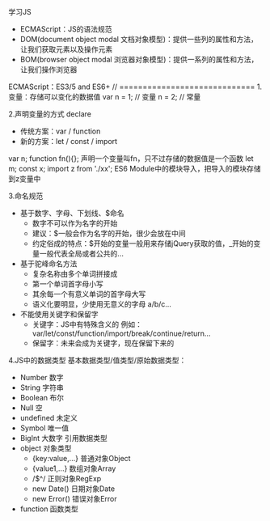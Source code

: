 学习JS
  + ECMAScript：JS的语法规范
  + DOM(document object modal 文档对象模型)：提供一些列的属性和方法，让我们获取元素以及操作元素
  + BOM(browser object modal 浏览器对象模型)：提供一系列的属性和方法，让我们操作浏览器

ECMAScript：ES3/5 and ES6+
// =============================
1.变量：存储可以变化的数据值
var n = 1; // 变量
n = 2; // 常量

2.声明变量的方式 declare
  + 传统方案：var / function
  + 新的方案：let / const / import

var n;
function fn(){}; 声明一个变量叫fn，只不过存储的数据值是一个函数
let m;
const x;
import z from './xx'; ES6 Module中的模块导入，把导入的模块存储到z变量中

3.命名规范
  + 基于数字、字母、下划线、$命名
    + 数字不可以作为名字的开始
    + 建议：$一般会作为名字的开始，很少会放在中间
    + 约定俗成的特点：$开始的变量一般用来存储jQuery获取的值，_开始的变量一般代表全局或者公共的...
  + 基于驼峰命名方法
    + 复杂名称由多个单词拼接成
    + 第一个单词首字母小写
    + 其余每一个有意义单词的首字母大写
    + 语义化要明显，少使用无意义的字母 a/b/c...
  + 不能使用关键字和保留字
    + 关键字：JS中有特殊含义的 例如：var/let/const/function/import/break/continue/return...
    + 保留字：未来会成为关键字，现在保留下来的

4.JS中的数据类型
基本数据类型/值类型/原始数据类型：
  + Number 数字
  + String 字符串
  + Boolean 布尔
  + Null 空
  + undefined 未定义
  + Symbol 唯一值
  + BigInt 大数字
引用数据类型
  + object 对象类型
    + {key:value,...} 普通对象Object
    + {value1,...} 数组对象Array
    + /$^/ 正则对象RegExp
    + new Date() 日期对象Date
    + new Error() 错误对象Error
  + function 函数类型 














